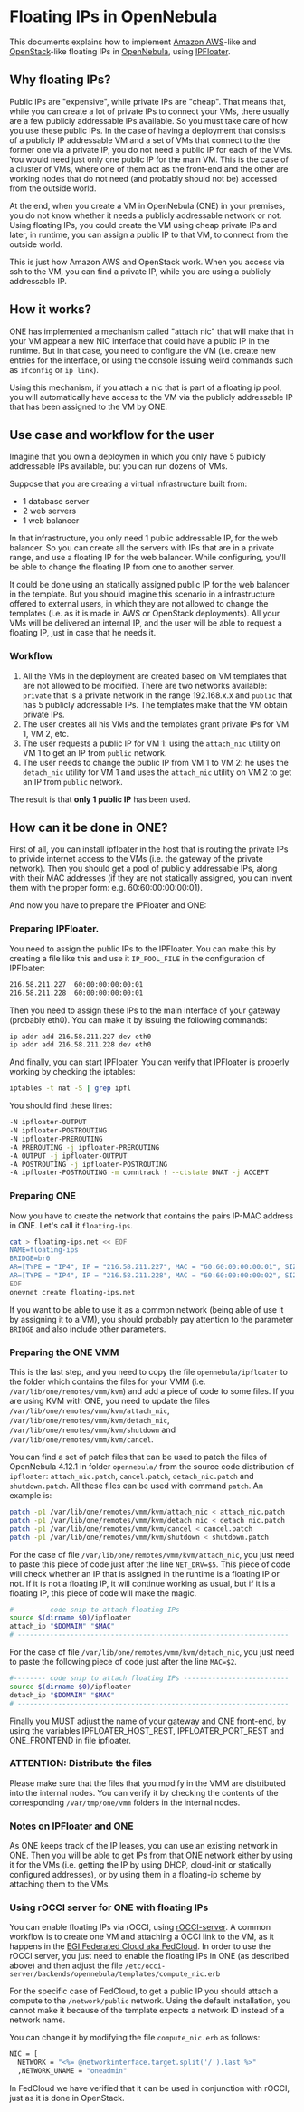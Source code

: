 # Floating IPs in OpenNebula
This documents explains how to implement [Amazon AWS](https://aws.amazon.com)-like and [OpenStack](https://www.openstack.org/)-like floating IPs in [OpenNebula](http://opennebula.org/), using [IPFloater](https://github.com/grycap/ipfloater).

## Why floating IPs?
Public IPs are "expensive", while private IPs are "cheap". That means that, while you can create a lot of private IPs to connect your VMs, there usually are a few publicly addressable IPs available. So you must take care of
how you use these public IPs.
In the case of having a deployment that consists of a publicly IP addressable VM
and a set of VMs that connect to the the former one via a private IP, you do not need a public IP for each of the VMs. You would need just only one public IP for the main VM.
This is the case of a cluster of VMs, where one of them act as the front-end and the other are working nodes that do not need (and probably should not be)
accessed from the outside world.

At the end, when you create a VM in OpenNebula (ONE) in your premises, you do not know whether it needs a publicly addressable network or not. Using floating IPs, you could create the VM
using cheap private IPs and later, in runtime, you can assign a public IP to that VM, to connect from the outside world.

This is just how Amazon AWS and OpenStack work. When you access via ssh to the VM, you can find a private IP, while you are using a publicly addressable IP.

## How it works?
ONE has implemented a mechanism called "attach nic" that will make that in your VM appear a new NIC interface that could have a public IP in the runtime. But in that case, you need to configure the VM (i.e. create new entries
for the interface, or using the console issuing weird commands such as ```ifconfig``` or ```ip link```).

Using this mechanism, if you attach a nic that is part of a floating ip pool, you will automatically have access to the VM via the publicly addressable IP that has been assigned to the VM by ONE.

## Use case and workflow for the user
Imagine that you own a deploymen in which you only have 5 publicly addressable IPs available, but you can run dozens of VMs.

Suppose that you are creating a virtual infrastructure built from: 
- 1 database server
- 2 web servers
- 1 web balancer

In that infrastructure, you only need 1 public addressable IP, for the web balancer. So you can create all the servers with IPs that are in a private range, and use a floating IP for the web balancer. While configuring, you'll be able to change the floating IP from one to another server.

It could be done using an statically assigned public IP for the web balancer in the template. But you should imagine this scenario in a infrastructure offered to external users, in which they are not allowed to change the templates (i.e. as it is made in AWS or OpenStack deployments). All your VMs will be delivered an internal IP, and the user will be able to request a floating IP, just in case that he needs it.

### Workflow
1. All the VMs in the deployment are created based on VM templates that are not allowed to be modified. There are two networks available: ```private``` that is a private network in the range 192.168.x.x and ```public``` that has 5 publicly addressable IPs. The templates make that the VM obtain private IPs.
2. The user creates all his VMs and the templates grant private IPs for VM 1, VM 2, etc.
3. The user requests a public IP for VM 1: using the ```attach_nic``` utility on VM 1 to get an IP from ```public``` network.
4. The user needs to change the public IP from VM 1 to VM 2: he uses the ```detach_nic``` utility for VM 1 and uses the ```attach_nic``` utility on VM 2 to get an IP from ```public``` network.

The result is that **only 1 public IP** has been used.

## How can it be done in ONE?
First of all, you can install ipfloater in the host that is routing the private IPs to privide internet access to the VMs (i.e. the gateway of the private network).
Then you should get a pool of publicly addressable IPs, along with their MAC addresses (if they are not statically assigned, you can invent them with the proper form: e.g. 60:60:00:00:00:01).

And now you have to prepare the IPFloater and ONE:

### Preparing IPFloater.
You need to assign the public IPs to the IPFloater. You can make this by creating a file like this and use it ```IP_POOL_FILE``` in the configuration of IPFloater:

```bash
216.58.211.227  60:00:00:00:00:01
216.58.211.228  60:00:00:00:00:01
```

Then you need to assign these IPs to the main interface of your gateway (probably eth0). You can make it by issuing the following commands:

```bash
ip addr add 216.58.211.227 dev eth0
ip addr add 216.58.211.228 dev eth0
```

And finally, you can start IPFloater. You can verify that IPFloater is properly working by checking the iptables:

```bash
iptables -t nat -S | grep ipfl
```

You should find these lines:

```bash
-N ipfloater-OUTPUT
-N ipfloater-POSTROUTING
-N ipfloater-PREROUTING
-A PREROUTING -j ipfloater-PREROUTING
-A OUTPUT -j ipfloater-OUTPUT
-A POSTROUTING -j ipfloater-POSTROUTING
-A ipfloater-POSTROUTING -m conntrack ! --ctstate DNAT -j ACCEPT
```

### Preparing ONE

Now you have to create the network that contains the pairs IP-MAC address in ONE. Let's call it ```floating-ips```.

```bash
cat > floating-ips.net << EOF
NAME=floating-ips
BRIDGE=br0
AR=[TYPE = "IP4", IP = "216.58.211.227", MAC = "60:60:00:00:00:01", SIZE = "1" ]
AR=[TYPE = "IP4", IP = "216.58.211.228", MAC = "60:60:00:00:00:02", SIZE = "1" ]
EOF
onevnet create floating-ips.net
```

If you want to be able to use it as a common network (being able of use it by assigning it to a VM), you should probably pay attention to the parameter ```BRIDGE``` and also include other parameters.

### Preparing the ONE VMM
This is the last step, and you need to copy the file ```opennebula/ipfloater``` to the folder which contains the files for your VMM (i.e. ```/var/lib/one/remotes/vmm/kvm```) and add a piece of code to some files. If you are using KVM with ONE, you need to update the files ```/var/lib/one/remotes/vmm/kvm/attach_nic```, ```/var/lib/one/remotes/vmm/kvm/detach_nic```, ```/var/lib/one/remotes/vmm/kvm/shutdown``` and ```/var/lib/one/remotes/vmm/kvm/cancel```.

You can find a set of patch files that can be used to patch the files of OpenNebula 4.12.1 in folder ```opennebula/``` from the source code distribution of ```ipfloater```: ```attach_nic.patch```, ```cancel.patch```, ```detach_nic.patch``` and ```shutdown.patch```. All these files can be used with command ```patch```. An example is:

```bash
patch -p1 /var/lib/one/remotes/vmm/kvm/attach_nic < attach_nic.patch
patch -p1 /var/lib/one/remotes/vmm/kvm/detach_nic < detach_nic.patch
patch -p1 /var/lib/one/remotes/vmm/kvm/cancel < cancel.patch
patch -p1 /var/lib/one/remotes/vmm/kvm/shutdown < shutdown.patch
```

For the case of file ```/var/lib/one/remotes/vmm/kvm/attach_nic```, you just need to paste this piece of code just after the line ```NET_DRV=$5```.
This piece of code will check whether an IP that is assigned in the runtime is a floating IP or not. If it is not a floating IP, it will continue working as usual, but if it is a floating IP, this piece of code
will make the magic.

```bash
#-------- code snip to attach floating IPs --------------------------
source $(dirname $0)/ipfloater
attach_ip "$DOMAIN" "$MAC"
# -------------------------------------------------------------------
```

For the case of file ```/var/lib/one/remotes/vmm/kvm/detach_nic```, you just need to paste the following piece of code just after the line ```MAC=$2```.

```bash
#-------- code snip to attach floating IPs --------------------------
source $(dirname $0)/ipfloater
detach_ip "$DOMAIN" "$MAC"
# -------------------------------------------------------------------
```

Finally you MUST adjust the name of your gateway and ONE front-end, by using the variables IPFLOATER_HOST_REST, IPFLOATER_PORT_REST and ONE_FRONTEND in file ipfloater.

### ATTENTION: Distribute the files

Please make sure that the files that you modify in the VMM are distributed into the internal nodes. You can verify it by checking the contents of the corresponding ```/var/tmp/one/vmm``` folders in the internal nodes.

### Notes on IPFloater and ONE

As ONE keeps track of the IP leases, you can use an existing network in ONE. Then you will be able to get IPs from that ONE network either by using it for the VMs (i.e. getting the IP by using DHCP, cloud-init or statically configured addresses), or by using them in a floating-ip scheme by attaching them to the VMs.

### Using rOCCI server for ONE with floating IPs
You can enable floating IPs via rOCCI, using [rOCCI-server](https://github.com/EGI-FCTF/rOCCI-server). A common workflow is to create one VM and attaching a OCCI link to the VM, as it happens in the [EGI Federated Cloud aka FedCloud](http://www.egi.eu/infrastructure/cloud/). In order to use the rOCCI server, you just need to enable the floating IPs in ONE (as described above) and then adjust the file ```/etc/occi-server/backends/opennebula/templates/compute_nic.erb```

For the specific case of FedCloud, to get a public IP you should attach a compute to the ```/network/public``` network. Using the default installation, you cannot make it because of the template expects a network ID instead of a network name.

You can change it by modifying the file ```compute_nic.erb``` as follows:

```bash
NIC = [
  NETWORK = "<%= @networkinterface.target.split('/').last %>"
  ,NETWORK_UNAME = "oneadmin"
```

In FedCloud we have verified that it can be used in conjunction with rOCCI, just as it is done in OpenStack.
